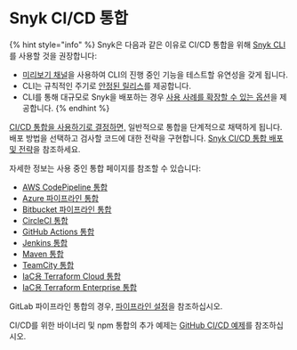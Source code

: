 # Snyk CI/CD 통합

{% hint style="info" %}
Snyk은 다음과 같은 이유로 CI/CD 통합을 위해 [Snyk CLI](https://github.com/snyk/cli)를 사용할 것을 권장합니다:

* [미리보기 채널](../../snyk-cli/releases-and-channels-for-the-snyk-cli.md#preview)을 사용하여 CLI의 진행 중인 기능을 테스트할 유연성을 갖게 됩니다.
* CLI는 규칙적인 주기로 [안정된 릴리스](../../snyk-cli/releases-and-channels-for-the-snyk-cli.md#stable)를 제공합니다.
* CLI를 통해 대규모로 Snyk을 배포하는 경우 [사용 사례를 확장할 수 있는 옵션](../../snyk-cli/scan-and-maintain-projects-using-the-cli/cli-tools/)을 제공합니다.
{% endhint %}

[CI/CD 통합을 사용하기로 결정하면,](../git-repository-and-ci-cd-integrations-comparisons.md) 일반적으로 통합을 단계적으로 채택하게 됩니다. 배포 방법을 선택하고 검사할 코드에 대한 전략을 구현합니다. [Snyk CI/CD 통합 배포 및 전략](snyk-ci-cd-integration-deployment-and-strategies/)을 참조하세요.

자세한 정보는 사용 중인 통합 페이지를 참조할 수 있습니다:

* [AWS CodePipeline 통합](aws-codepipeline-integration-by-adding-a-snyk-scan-stage/)
* [Azure 파이프라인 통합](azure-pipelines-integration/)
* [Bitbucket 파이프라인 통합](bitbucket-pipelines-integration-using-a-snyk-pipe/)
* [CircleCI 통합](circleci-integration-using-a-snyk-orb.md)
* [GitHub Actions 통합](github-actions-for-snyk-setup-and-checking-for-vulnerabilities/)
* [Jenkins 통합](jenkins-plugin-integration-with-snyk.md)
* [Maven 통합](maven-plugin-integration-with-snyk.md)
* [TeamCity 통합](teamcity-jetbrains-integration-using-the-snyk-security-plugin/)
* [IaC용 Terraform Cloud 통합](terraform-cloud-integration-for-snyk-iac-using-run-tasks/)
* [IaC용 Terraform Enterprise 통합](terraform-enterprise-integration-for-snyk-iac.md)

GitLab 파이프라인 통합의 경우, [파이프라인 설정](https://github.com/snyk-labs/snyk-cicd-integration-examples/blob/master/GitLabCICD/gitlab-npm.yml)을 참조하십시오.

CI/CD를 위한 바이너리 및 npm 통합의 추가 예제는 [GitHub CI/CD 예제](https://github.com/snyk-labs/snyk-cicd-integration-examples)를 참조하십시오.
